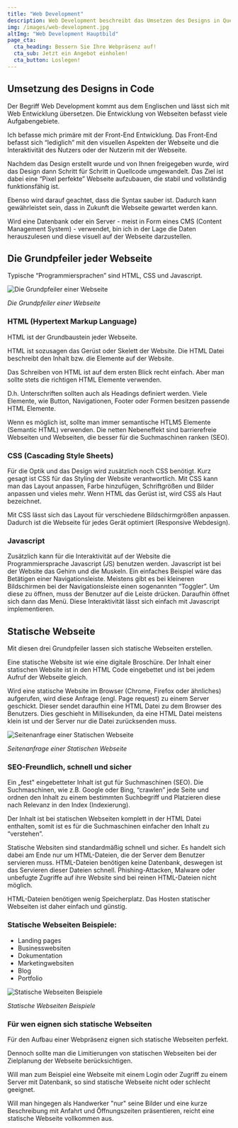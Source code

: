 ```yaml
---
title: "Web Development"
description: Web Development beschreibt das Umsetzen des Designs in Quellcode. Das Ziel ist eine funktionsfähigke Website.
img: /images/web-development.jpg
altImg: "Web Development Hauptbild"
page_cta:
  cta_heading: Bessern Sie Ihre Webpräsenz auf!
  cta_sub: Jetzt ein Angebot einholen!
  cta_button: Loslegen!
---
```


## Umsetzung des Designs in Code

Der Begriff Web Development kommt aus dem Englischen und lässt sich mit Web Entwicklung übersetzen. Die Entwicklung von Webseiten befasst viele Aufgabengebiete.

Ich befasse mich primäre mit der Front-End Entwicklung. Das Front-End befasst sich “lediglich” mit den visuellen Aspekten der Webseite und die Interaktivität des Nutzers oder der Nutzerin mit der Webseite.

Nachdem das Design erstellt wurde und von Ihnen freigegeben wurde, wird das Design dann Schritt für Schritt in Quellcode umgewandelt. Das Ziel ist dabei eine “Pixel perfekte” Webseite aufzubauen, die stabil und vollständig funktionsfähig ist.

Ebenso wird darauf geachtet, dass die Syntax sauber ist. Dadurch kann gewährleistet sein, dass in Zukunft die Webseite gewartet werden kann.

Wird eine Datenbank oder ein Server - meist in Form eines CMS (Content Management System) - verwendet, bin ich in der Lage die Daten herauszulesen und diese visuell auf der Webseite darzustellen.

## Die Grundpfeiler jeder Webseite

Typische “Programmiersprachen” sind HTML, CSS und Javascript.

![Die Grundpfeiler einer Webseite](/images/aufbau-einer-statischen-webseite.jpg)

_Die Grundpfeiler einer Webseite_

### HTML (**Hypertext Markup Language)**

HTML ist der Grundbaustein jeder Webseite.

HTML ist sozusagen das Gerüst oder Skelett der Website. Die HTML Datei beschreibt den Inhalt bzw. die Elemente auf der Website.

Das Schreiben von HTML ist auf dem ersten Blick recht einfach. Aber man sollte stets die richtigen HTML Elemente verwenden.

D.h. Unterschriften sollten auch als Headings definiert werden. Viele Elemente, wie Button, Navigationen, Footer oder Formen besitzen passende HTML Elemente.

Wenn es möglich ist, sollte man immer semantische HTLM5 Elemente (Semantic HTML) verwenden. Die netten Nebeneffekt sind barrierefreie Webseiten und Webseiten, die besser für die Suchmaschinen ranken (SEO).

### CSS (Cascading Style Sheets)

Für die Optik und das Design wird zusätzlich noch CSS benötigt. Kurz gesagt ist CSS für das Styling der Website verantwortlich. Mit CSS kann man das Layout anpassen, Farbe hinzufügen, Schriftgrößen und Bilder anpassen und vieles mehr. Wenn HTML das Gerüst ist, wird CSS als Haut bezeichnet.

Mit CSS lässt sich das Layout für verschiedene Bildschirmgrößen anpassen. Dadurch ist die Webseite für jedes Gerät optimiert (Responsive Webdesign).

### Javascript

Zusätzlich kann für die Interaktivität auf der Website die Programmiersprache Javascript (JS) benutzen werden. Javascript ist bei der Website das Gehirn und die Muskeln. Ein einfaches Beispiel wäre das Betätigen einer Navigationsleiste. Meistens gibt es bei kleineren Bildschirmen bei der Navigationsleiste einen sogenannten “Toggler”. Um diese zu öffnen, muss der Benutzer auf die Leiste drücken. Daraufhin öffnet sich dann das Menü. Diese Interaktivität lässt sich einfach mit Javascript implementieren.

## Statische Webseite

Mit diesen drei Grundpfeiler lassen sich statische Webseiten erstellen.

Eine statische Website ist wie eine digitale Broschüre. Der Inhalt einer statischen Website ist in den HTML Code eingebettet und ist bei jedem Aufruf der Webseite gleich.

Wird eine statische Website im Browser (Chrome, Firefox oder ähnliches) aufgerufen, wird diese Anfrage (engl. Page request) zu einem Server geschickt. Dieser sendet daraufhin eine HTML Datei zu dem Browser des Benutzers. Dies geschieht in Millisekunden, da eine HTML Datei meistens klein ist und der Server nur die Datei zurücksenden muss.

![Seitenanfrage einer Statischen Webseite](/images/seitenanfrage-statische-webseite.jpg)

_Seitenanfrage einer Statischen Webseite_

### SEO-Freundlich, schnell und sicher

Ein „fest" eingebetteter Inhalt ist gut für Suchmaschinen (SEO). Die Suchmaschinen, wie z.B. Google oder Bing, “crawlen” jede Seite und ordnen den Inhalt zu einem bestimmten Suchbegriff und Platzieren diese nach Relevanz in den Index (Indexierung).

Der Inhalt ist bei statischen Webseiten komplett in der HTML Datei enthalten, somit ist es für die Suchmaschinen einfacher den Inhalt zu “verstehen”.

Statische Websiten sind standardmäßig schnell und sicher. Es handelt sich dabei am Ende nur um HTML-Dateien, die der Server dem Benutzer servieren muss. HTML-Dateien benötigen keine Datenbank, deswegen ist das Servieren dieser Dateien schnell. Phishing-Attacken, Malware oder unbefugte Zugriffe auf ihre Website sind bei reinen HTML-Dateien nicht möglich.

HTML-Dateien benötigen wenig Speicherplatz. Das Hosten statischer Webseiten ist daher einfach und günstig.

### Statische Webseiten Beispiele:

- Landing pages
- Businesswebsiten
- Dokumentation
- Marketingwebsiten
- Blog
- Portfolio

![Statische Webseiten Beispiele](/images/beispiele-statische-webseiten.jpg)

_Statische Webseiten Beispiele_

### Für wen eignen sich statische Webseiten

Für den Aufbau einer Webpräsenz eignen sich statische Webseiten perfekt.

Dennoch sollte man die Limitierungen von statischen Webseiten bei der Zielplanung der Webseite berücksichtigen.

Will man zum Beispiel eine Webseite mit einem Login oder Zugriff zu einem Server mit Datenbank, so sind statische Webseite nicht oder schlecht geeignet.

Will man hingegen als Handwerker "nur" seine Bilder und eine kurze Beschreibung mit Anfahrt und Öffnungszeiten präsentieren, reicht eine statische Webseite vollkommen aus.
